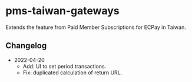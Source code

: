 # pms-taiwan-gateways
Extends the feature from Paid Member Subscriptions for ECPay in Taiwan.

## Changelog

* 2022-04-20
  * Add: UI to set period transactions.
  * Fix: duplicated calculation of return URL.